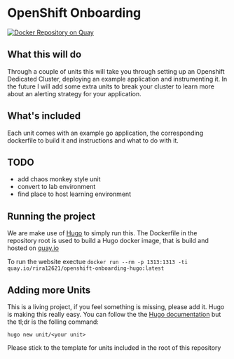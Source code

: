 # OpenShift Onboarding

[![Docker Repository on Quay](https://quay.io/repository/rira12621/openshift-onboarding-hugo/status "Docker Repository on Quay")](https://quay.io/repository/rira12621/openshift-onboarding-hugo)

## What this will do
Through a couple of units this will take you through setting up an Openshift Dedicated Cluster, deploying an example application and instrumenting it.
In the future I will add some extra units to break your cluster to learn more about an alerting strategy for your application.

## What's included
Each unit comes with an example go application, the corresponding dockerfile to build it and instructions and what to do with it.

## TODO
* add chaos monkey style unit
* convert to lab environment
* find place to host learning environment


## Running the project
We are make use of [Hugo](https://gohugo.io/) to simply run this.
The Dockerfile in the repository root is used to build a Hugo docker image, that is build and hosted on [quay.io](https://quay.io/rira12621/openshift-onboarding-hugo)

To run the website exectue `docker run --rm -p 1313:1313 -ti quay.io/rira12621/openshift-onboarding-hugo:latest`

## Adding more Units
This is a living project, if you feel something is missing, please add it.
Hugo is making this really easy.
You can follow the the [Hugo documentation](https://gohugo.io/getting-started/) but the tl;dr is the folling command:

```
hugo new unit/<your unit>
```
Please stick to the template for units included in the root of this repository
